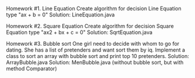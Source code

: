 
Homework #1. Line Equation
Сreate algorithm for decision Line Equation type "ax + b = 0"
Solution: LineEquation.java

Homework #2. Square Equation
Сreate algorithm for decision Square Equation type "ax2 + bx + c = 0"
Solution: SqrtEquation.java

Homework #3. Bubble sort
One girl need to decide with whom to go for dating. She has a list of pretenders and want sort them by iq. Implement a class to sort an array with bubble sort and print top 10 pretenders.
Solution: ArrayBubble.java
Solution: MenBubble.java (without bubble sort, but with method Comparator)
